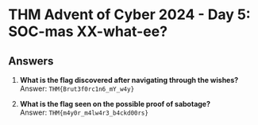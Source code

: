 # THM Advent of Cyber 2024 - Day 5: SOC-mas XX-what-ee?

## Answers

1. **What is the flag discovered after navigating through the wishes?**  
   Answer: `THM{Brut3f0rc1n6_mY_w4y}`

2. **What is the flag seen on the possible proof of sabotage?**  
   Answer: `THM{m4y0r_m4lw4r3_b4ckd00rs}`
